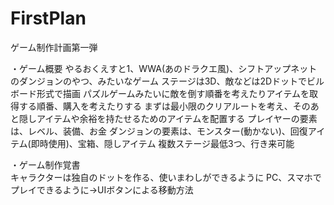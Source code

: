 # FirstPlan
ゲーム制作計画第一弾

・ゲーム概要	やるおくえすと1、WWA(あのドラクエ風)、シフトアップネットのダンジョンのやつ、みたいなゲーム
    ステージは3D、敵などは2Dドットでビルボード形式で描画
    パズルゲームみたいに敵を倒す順番を考えたりアイテムを取得する順番、購入を考えたりする
    まずは最小限のクリアルートを考え、そのあと隠しアイテムや余裕を持たせるためのアイテムを配置する
    プレイヤーの要素は、レベル、装備、お金
    ダンジョンの要素は、モンスター(動かない)、回復アイテム(即時使用)、宝箱、隠しアイテム
    複数ステージ最低3つ、行き来可能
	
	
・ゲーム制作覚書	
    キャラクターは独自のドットを作る、使いまわしができるように
    PC、スマホでプレイできるように->UIボタンによる移動方法
